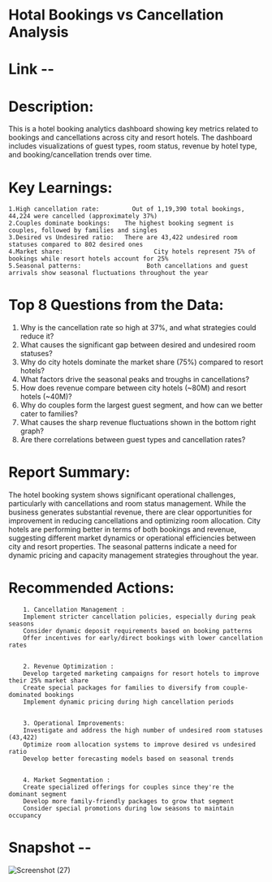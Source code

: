 # Hotal Bookings vs Cancellation Analysis
# Link --
# Description:
This is a hotel booking analytics dashboard showing key metrics related to bookings and cancellations across city and resort hotels. 
The dashboard includes visualizations of guest types, room status, revenue by hotel type, and booking/cancellation trends over time.

# Key Learnings:
	1.High cancellation rate: 		  Out of 1,19,390 total bookings, 44,224 were cancelled (approximately 37%)
	2.Couples dominate bookings:   	The highest booking segment is couples, followed by families and singles
	3.Desired vs Undesired ratio: 	There are 43,422 undesired room statuses compared to 802 desired ones
	4.Market share: 				        City hotels represent 75% of bookings while resort hotels account for 25%
	5.Seasonal patterns: 			      Both cancellations and guest arrivals show seasonal fluctuations throughout the year

# Top 8 Questions from the Data:

1. Why is the cancellation rate so high at 37%, and what strategies could reduce it?
2. What causes the significant gap between desired and undesired room statuses?
3. Why do city hotels dominate the market share (75%) compared to resort hotels?
4. What factors drive the seasonal peaks and troughs in cancellations?
5. How does revenue compare between city hotels (~80M) and resort hotels (~40M)?
6. Why do couples form the largest guest segment, and how can we better cater to families?
7. What causes the sharp revenue fluctuations shown in the bottom right graph?
8. Are there correlations between guest types and cancellation rates?

# Report Summary:
The hotel booking system shows significant operational challenges, particularly with cancellations and room status management. While the business generates 
substantial revenue, there are clear opportunities for improvement in reducing cancellations and optimizing room allocation. City hotels are performing 
better in terms of both bookings and revenue, suggesting different market dynamics or operational efficiencies between city and resort properties. The seasonal 
patterns indicate a need for dynamic pricing and capacity management strategies throughout the year.

# Recommended Actions:

		1. Cancellation Management :
		Implement stricter cancellation policies, especially during peak seasons
		Consider dynamic deposit requirements based on booking patterns
		Offer incentives for early/direct bookings with lower cancellation rates


		2. Revenue Optimization :
		Develop targeted marketing campaigns for resort hotels to improve their 25% market share
		Create special packages for families to diversify from couple-dominated bookings
		Implement dynamic pricing during high cancellation periods


		3. Operational Improvements:
		Investigate and address the high number of undesired room statuses (43,422)
		Optimize room allocation systems to improve desired vs undesired ratio
		Develop better forecasting models based on seasonal trends


		4. Market Segmentation :
		Create specialized offerings for couples since they're the dominant segment
		Develop more family-friendly packages to grow that segment
		Consider special promotions during low seasons to maintain occupancy

# Snapshot --
![Screenshot (27)](https://github.com/user-attachments/assets/d6565508-5831-4e1a-b439-a5b05d87bded)

